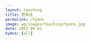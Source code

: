 ```yaml
---
layout: teaching
title: 赞美诗
permalink: /hymns
image: wg/images/teaching/hymns.jpg
date: 2022-09-01
hymns: [all]
---
```


